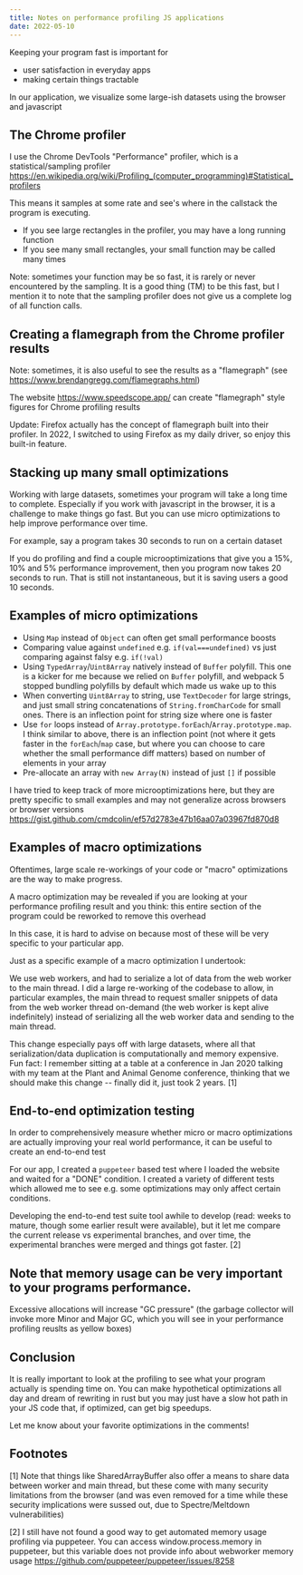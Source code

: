 ```yaml
---
title: Notes on performance profiling JS applications
date: 2022-05-10
---
```


Keeping your program fast is important for

- user satisfaction in everyday apps
- making certain things tractable

In our application, we visualize some large-ish datasets using the browser and
javascript

## The Chrome profiler

I use the Chrome DevTools "Performance" profiler, which is a
statistical/sampling profiler
https://en.wikipedia.org/wiki/Profiling_(computer_programming)#Statistical_profilers

This means it samples at some rate and see's where in the callstack the program
is executing.

- If you see large rectangles in the profiler, you may have a long running
  function
- If you see many small rectangles, your small function may be called many times

Note: sometimes your function may be so fast, it is rarely or never encountered
by the sampling. It is a good thing (TM) to be this fast, but I mention it to
note that the sampling profiler does not give us a complete log of all function
calls.

## Creating a flamegraph from the Chrome profiler results

Note: sometimes, it is also useful to see the results as a "flamegraph" (see
https://www.brendangregg.com/flamegraphs.html)

The website https://www.speedscope.app/ can create "flamegraph" style figures
for Chrome profiling results

Update: Firefox actually has the concept of flamegraph built into their
profiler. In 2022, I switched to using Firefox as my daily driver, so enjoy this
built-in feature.

## Stacking up many small optimizations

Working with large datasets, sometimes your program will take a long time to
complete. Especially if you work with javascript in the browser, it is a
challenge to make things go fast. But you can use micro optimizations to help
improve performance over time.

For example, say a program takes 30 seconds to run on a certain dataset

If you do profiling and find a couple microoptimizations that give you a 15%,
10% and 5% performance improvement, then you program now takes 20 seconds to
run. That is still not instantaneous, but it is saving users a good 10 seconds.

## Examples of micro optimizations

- Using `Map` instead of `Object` can often get small performance boosts
- Comparing value against `undefined` e.g. `if(val===undefined)` vs just
  comparing against falsy e.g. `if(!val)`
- Using `TypedArray`/`Uint8Array` natively instead of `Buffer` polyfill. This
  one is a kicker for me because we relied on `Buffer` polyfill, and webpack 5
  stopped bundling polyfills by default which made us wake up to this
- When converting `Uint8Array` to string, use `TextDecoder` for large strings,
  and just small string concatenations of `String.fromCharCode` for small ones.
  There is an inflection point for string size where one is faster
- Use `for` loops instead of `Array.prototype.forEach`/`Array.prototype.map`. I
  think similar to above, there is an inflection point (not where it gets faster
  in the `forEach`/`map` case, but where you can choose to care whether the
  small performance diff matters) based on number of elements in your array
- Pre-allocate an array with `new Array(N)` instead of just `[]` if possible

I have tried to keep track of more microoptimizations here, but they are pretty
specific to small examples and may not generalize across browsers or browser
versions https://gist.github.com/cmdcolin/ef57d2783e47b16aa07a03967fd870d8

## Examples of macro optimizations

Oftentimes, large scale re-workings of your code or "macro" optimizations are
the way to make progress.

A macro optimization may be revealed if you are looking at your performance
profiling result and you think: this entire section of the program could be
reworked to remove this overhead

In this case, it is hard to advise on because most of these will be very
specific to your particular app.

Just as a specific example of a macro optimization I undertook:

We use web workers, and had to serialize a lot of data from the web worker to
the main thread. I did a large re-working of the codebase to allow, in
particular examples, the main thread to request smaller snippets of data from
the web worker thread on-demand (the web worker is kept alive indefinitely)
instead of serializing all the web worker data and sending to the main thread.

This change especially pays off with large datasets, where all that
serialization/data duplication is computationally and memory expensive. Fun
fact: I remember sitting at a table at a conference in Jan 2020 talking with my
team at the Plant and Animal Genome conference, thinking that we should make
this change -- finally did it, just took 2 years. [1]

## End-to-end optimization testing

In order to comprehensively measure whether micro or macro optimizations are
actually improving your real world performance, it can be useful to create an
end-to-end test

For our app, I created a `puppeteer` based test where I loaded the website and
waited for a "DONE" condition. I created a variety of different tests which
allowed me to see e.g. some optimizations may only affect certain conditions.

Developing the end-to-end test suite tool awhile to develop (read: weeks to
mature, though some earlier result were available), but it let me compare the
current release vs experimental branches, and over time, the experimental
branches were merged and things got faster. [2]

## Note that memory usage can be very important to your programs performance.

Excessive allocations will increase "GC pressure" (the garbage collector will
invoke more Minor and Major GC, which you will see in your performance profiling
reuslts as yellow boxes)

## Conclusion

It is really important to look at the profiling to see what your program
actually is spending time on. You can make hypothetical optimizations all day
and dream of rewriting in rust but you may just have a slow hot path in your JS
code that, if optimized, can get big speedups.

Let me know about your favorite optimizations in the comments!

## Footnotes

[1] Note that things like SharedArrayBuffer also offer a means to share data
between worker and main thread, but these come with many security limitations
from the browser (and was even removed for a time while these security
implications were sussed out, due to Spectre/Meltdown vulnerabilities)

[2] I still have not found a good way to get automated memory usage profiling
via puppeteer. You can access window.process.memory in puppeteer, but this
variable does not provide info about webworker memory usage
https://github.com/puppeteer/puppeteer/issues/8258
